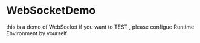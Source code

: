 # WebSocketDemo
this is a demo of WebSocket 
if you want to TEST , please configue Runtime Environment by yourself
